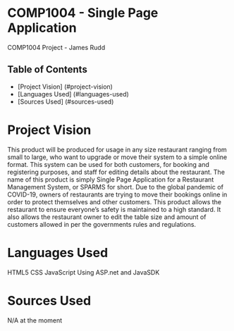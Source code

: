 # COMP1004 - Single Page Application
COMP1004 Project - James Rudd

## Table of Contents
* [Project Vision] (#project-vision)
* [Languages Used] (#languages-used)
* [Sources Used] (#sources-used)

# Project Vision
This product will be produced for usage in any size restaurant ranging from small to large, who want to upgrade or move their system to a simple online format. This system can be used for both customers, for booking and registering purposes, and staff for editing details about the restaurant. The name of this product is simply Single Page Application for a Restaurant Management System, or SPARMS for short. Due to the global pandemic of COVID-19, owners of restaurants are trying to move their bookings online in order to protect themselves and other customers. This product allows the restaurant to ensure everyone’s safety is maintained to a high standard. It also allows the restaurant owner to edit the table size and amount of customers allowed in per the governments rules and regulations. 

# Languages Used
HTML5
CSS
JavaScript
Using ASP.net and JavaSDK

# Sources Used
N/A at the moment
